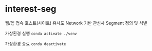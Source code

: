 # interest-seg

웹/앱 접속 호스트(사이트) 유사도 Network 기반 관심사 Segment 정의 및 식별

가상환경 실행
`conda activate ./venv`

가상환경 종료
`conda deactivate`
